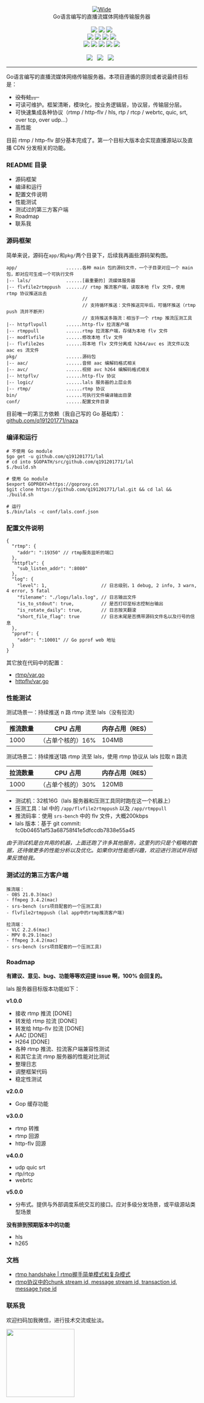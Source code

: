 <p align="center">
<a title="logo" target="_blank" href="https://github.com/q191201771/lal">
<img alt="Wide" src="https://pengrl.com/images/other/lallogo.png">
</a>
<br>
Go语言编写的直播流媒体网络传输服务器
<br><br>
<a title="TravisCI" target="_blank" href="https://www.travis-ci.org/q191201771/lal"><img src="https://www.travis-ci.org/q191201771/lal.svg?branch=master"></a>
<a title="codecov" target="_blank" href="https://codecov.io/gh/q191201771/lal"><img src="https://codecov.io/gh/q191201771/lal/branch/master/graph/badge.svg?style=flat-square"></a>
<a title="goreportcard" target="_blank" href="https://goreportcard.com/report/github.com/q191201771/lal"><img src="https://goreportcard.com/badge/github.com/q191201771/lal?style=flat-square"></a>
<br>
<a title="codeline" target="_blank" href="https://github.com/q191201771/lal"><img src="https://sloc.xyz/github/q191201771/lal/?category=code"></a>
<a title="license" target="_blank" href="https://github.com/q191201771/lal/blob/master/LICENSE"><img src="https://img.shields.io/badge/license-MIT-brightgreen.svg?style=flat-square"></a>
<a title="lastcommit" target="_blank" href="https://github.com/q191201771/lal/commits/master"><img src="https://img.shields.io/github/commit-activity/m/q191201771/lal.svg?style=flat-square"></a>
<a title="commitactivity" target="_blank" href="https://github.com/q191201771/lal/graphs/commit-activity"><img src="https://img.shields.io/github/last-commit/q191201771/lal.svg?style=flat-square"></a>
<br>
<a title="pr" target="_blank" href="https://github.com/q191201771/lal/pulls"><img src="https://img.shields.io/github/issues-pr-closed/q191201771/lal.svg?style=flat-square&color=FF9966"></a>
<a title="hits" target="_blank" href="https://github.com/q191201771/lal"><img src="https://hits.b3log.org/q191201771/lal.svg?style=flat-square"></a>
<a title="language" target="_blank" href="https://github.com/q191201771/lal"><img src="https://img.shields.io/github/languages/count/q191201771/lal.svg?style=flat-square"></a>
<a title="toplanguage" target="_blank" href="https://github.com/q191201771/lal"><img src="https://img.shields.io/github/languages/top/q191201771/lal.svg?style=flat-square"></a>
<a title="godoc" target="_blank" href="https://godoc.org/github.com/q191201771/lal"><img src="http://img.shields.io/badge/godoc-reference-5272B4.svg?style=flat-square"></a>
<br><br>
<a title="watcher" target="_blank" href="https://github.com/q191201771/lal/watchers"><img src="https://img.shields.io/github/watchers/q191201771/lal.svg?label=Watchers&style=social"></a>&nbsp;&nbsp;
<a title="star" target="_blank" href="https://github.com/q191201771/lal/stargazers"><img src="https://img.shields.io/github/stars/q191201771/lal.svg?label=Stars&style=social"></a>&nbsp;&nbsp;
<a title="fork" target="_blank" href="https://github.com/q191201771/lal/network/members"><img src="https://img.shields.io/github/forks/q191201771/lal.svg?label=Forks&style=social"></a>&nbsp;&nbsp;
</p>

---

Go语言编写的直播流媒体网络传输服务器。本项目遵循的原则或者说最终目标是：

* ~~没有蛀。。~~
* 可读可维护。框架清晰，模块化，按业务逻辑层，协议层，传输层分层。
* 可快速集成各种协议（rtmp / http-flv / hls, rtp / rtcp / webrtc, quic, srt, over tcp, over udp...）
* 高性能

目前 rtmp / http-flv 部分基本完成了。第一个目标大版本会实现直播源站以及直播 CDN 分发相关的功能。

### README 目录

* 源码框架
* 编译和运行
* 配置文件说明
* 性能测试
* 测试过的第三方客户端
* Roadmap
* 联系我

### 源码框架

简单来说，源码在`app/`和`pkg/`两个目录下，后续我再画些源码架构图。

```
app/                  ......各种 main 包的源码文件，一个子目录对应一个 main 包，即对应可生成一个可执行文件
|-- lals/             ......[最重要的] 流媒体服务器
|-- flvfile2rtmppush  ......// rtmp 推流客户端，读取本地 flv 文件，使用 rtmp 协议推送出去
                            //
                            // 支持循环推送：文件推送完毕后，可循环推送（rtmp push 流并不断开）
                            // 支持推送多路流：相当于一个 rtmp 推流压测工具
|-- httpflvpull       ......http-flv 拉流客户端
|-- rtmppull          ......rtmp 拉流客户端，存储为本地 flv 文件
|-- modflvfile        ......修改本地 flv 文件
|-- flvfile2es        ......将本地 flv 文件分离成 h264/avc es 流文件以及 aac es 流文件
pkg/                  ......源码包
|-- aac/              ......音频 aac 编解码格式相关
|-- avc/              ......视频 avc h264 编解码格式相关
|-- httpflv/          ......http-flv 协议
|-- logic/            ......lals 服务器的上层业务
|-- rtmp/             ......rtmp 协议
bin/                  ......可执行文件编译输出目录
conf/                 ......配置文件目录
```

目前唯一的第三方依赖（我自己写的 Go 基础库）： [github.com/q191201771/naza](https://github.com/q191201771/naza)

### 编译和运行

```
# 不使用 Go module
$go get -u github.com/q191201771/lal
# cd into $GOPATH/src/github.com/q191201771/lal
$./build.sh

# 使用 Go module
$export GOPROXY=https://goproxy.cn
$git clone https://github.com/q191201771/lal.git && cd lal && ./build.sh

# 运行
$./bin/lals -c conf/lals.conf.json
```

### 配置文件说明

```
{
  "rtmp": {
    "addr": ":19350" // rtmp服务监听的端口
  },
  "httpflv": {
    "sub_listen_addr": ":8080"
  },
  "log": {
    "level": 1,                    // 日志级别，1 debug, 2 info, 3 warn, 4 error, 5 fatal
    "filename": "./logs/lals.log", // 日志输出文件
    "is_to_stdout": true,          // 是否打印至标志控制台输出
    "is_rotate_daily": true,       // 日志按天翻滚
    "short_file_flag": true        // 日志末尾是否携带源码文件名以及行号的信息
  },
  "pprof": {
    "addr": ":10001" // Go pprof web 地址
  }
}
```

其它放在代码中的配置：

- [rtmp/var.go](https://github.com/q191201771/lal/blob/master/pkg/rtmp/var.go)
- [httpflv/var.go](https://github.com/q191201771/lal/blob/master/pkg/httpflv/var.go)

### 性能测试

测试场景一：持续推送 n 路 rtmp 流至 lals（没有拉流）

| 推流数量 | CPU 占用 | 内存占用（RES） |
| - | - | - |
| 1000 | （占单个核的）16% | 104MB |

测试场景二：持续推送1路 rtmp 流至 lals，使用 rtmp 协议从 lals 拉取 n 路流

| 拉流数量 | CPU 占用 | 内存占用（RES） |
| - | - | - |
| 1000 | （占单个核的）30% | 120MB |

* 测试机：32核16G（lals 服务器和压测工具同时跑在这一个机器上）
* 压测工具：lal 中的 `/app/flvfile2rtmppush` 以及 `/app/rtmppull`
* 推流码率：使用 `srs-bench` 中的 flv 文件，大概200kbps
* lals 版本：基于 git commit: fc0b04651af53a68758f41e5dfccdb7838e55a45

*由于测试机是台共用的机器，上面还跑了许多其他服务，这里列的只是个粗略的数据，还待做更多的性能分析以及优化。如果你对性能感兴趣，欢迎进行测试并将结果反馈给我。*

### 测试过的第三方客户端

```
推流端：
- OBS 21.0.3(mac)
- ffmpeg 3.4.2(mac)
- srs-bench (srs项目配套的一个压测工具)
- flvfile2rtmppush (lal app中的rtmp推流客户端)

拉流端：
- VLC 2.2.6(mac)
- MPV 0.29.1(mac)
- ffmpeg 3.4.2(mac)
- srs-bench (srs项目配套的一个压测工具)
```

### Roadmap

**有建议、意见、bug、功能等等欢迎提 issue 啊，100% 会回复的。**

lals 服务器目标版本功能如下：

**v1.0.0**

- 接收 rtmp 推流 [DONE]
- 转发给 rtmp 拉流 [DONE]
- 转发给 http-flv 拉流 [DONE]
- AAC [DONE]
- H264 [DONE]
- 各种 rtmp 推流、拉流客户端兼容性测试
- 和其它主流 rtmp 服务器的性能对比测试
- 整理日志
- 调整框架代码
- 稳定性测试

**v2.0.0**

- Gop 缓存功能

**v3.0.0**

- rtmp 转推
- rtmp 回源
- http-flv 回源

**v4.0.0**

- udp quic srt
- rtp/rtcp
- webrtc

**v5.0.0**

- 分布式。提供与外部调度系统交互的接口。应对多级分发场景，或平级源站类型场景

**没有排到预期版本中的功能**

- hls
- h265

### 文档

* [rtmp handshake | rtmp握手简单模式和复杂模式](https://pengrl.com/p/20027/)
* [rtmp协议中的chunk stream id, message stream id, transaction id, message type id](https://pengrl.com/p/25610/)

### 联系我

欢迎扫码加我微信，进行技术交流或扯淡。

<img src="https://pengrl.com/images/yoko_vx.jpeg" width="180" height="180" />
